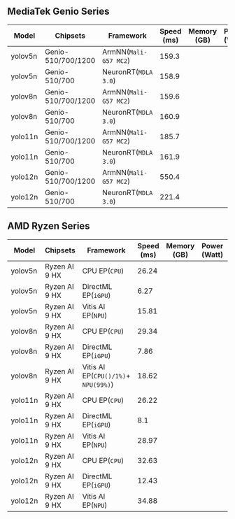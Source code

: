 ## MediaTek Genio Series
  
  | Model   |     Chipsets          |    Framework                |    Speed (ms) |   Memory (GB) |  Power (Watt) |     Temp (°C)    |
  |---------|-----------------------|-----------------------------|---------------|---------------|---------------|------------------|
  | yolov5n  |  Genio-510/700/1200 | ArmNN(`Mali-G57 MC2`)       |  159.3  |           |               |                  |
  | yolov5n  |  Genio-510/700      | NeuronRT(`MDLA 3.0`)        |  158.9   |           |               |                  |
  | yolov8n  |  Genio-510/700/1200 | ArmNN(`Mali-G57 MC2`)       |  159.6  |           |               |                  |
  | yolov8n  |  Genio-510/700      | NeuronRT(`MDLA 3.0`)        |  160.9   |           |               |                  |
  | yolo11n  |  Genio-510/700/1200 | ArmNN(`Mali-G57 MC2`)       |  185.7  |           |               |                  |
  | yolo11n  |  Genio-510/700      | NeuronRT(`MDLA 3.0`)        |  161.9   |           |               |                  |
  | yolo12n |  Genio-510/700/1200  | ArmNN(`Mali-G57 MC2`)        |  550.4 |           |               |                  |
  | yolo12n |  Genio-510/700       | NeuronRT(`MDLA 3.0`)         |  221.4   |           |               |                  |

  ## AMD Ryzen Series

  | Model   |     Chipsets      |    Framework         |    Speed (ms) |   Memory (GB) |  Power (Watt) |     Temp (°C)    |
  |---------|-------------------|----------------------|---------------|---------------|---------------|------------------|
  | yolov5n  |  Ryzen AI 9 HX   | CPU EP(`CPU`)   |  26.24        |               |               |                  |
  | yolov5n  |  Ryzen AI 9 HX   | DirectML EP(`iGPU`)      |  6.27         |               |               |                  |
  | yolov5n  |  Ryzen AI 9 HX   | Vitis AI EP(`NPU`)        |  15.81        |               |               |                  |
  | yolov8n  |  Ryzen AI 9 HX   | CPU EP(`CPU`)   |  29.34        |               |               |                  |
  | yolov8n  |  Ryzen AI 9 HX   | DirectML EP(`iGPU`)      |  7.86         |               |               |                  |
  | yolov8n  |  Ryzen AI 9 HX   | Vitis AI EP(`CPU()/1%)`+ `NPU(99%)`)        |  18.62        |               |               |                  |
  | yolo11n  |  Ryzen AI 9 HX   | CPU EP(`CPU`)   |  26.22        |               |               |                  |
  | yolo11n  |  Ryzen AI 9 HX   | DirectML EP(`iGPU`)      |  8.1          |               |               |                  |
  | yolo11n  |  Ryzen AI 9 HX   | Vitis AI EP(`NPU`)        |  28.97        |               |               |                  |
  | yolo12n  |  Ryzen AI 9 HX   | CPU EP(`CPU`)   |  32.63        |               |               |                  |
  | yolo12n  |  Ryzen AI 9 HX   | DirectML EP(`iGPU`)      |  12.43        |               |               |                  |
  | yolo12n  |  Ryzen AI 9 HX   | Vitis AI EP(`NPU`)        |  34.88        |               |               |                  |
